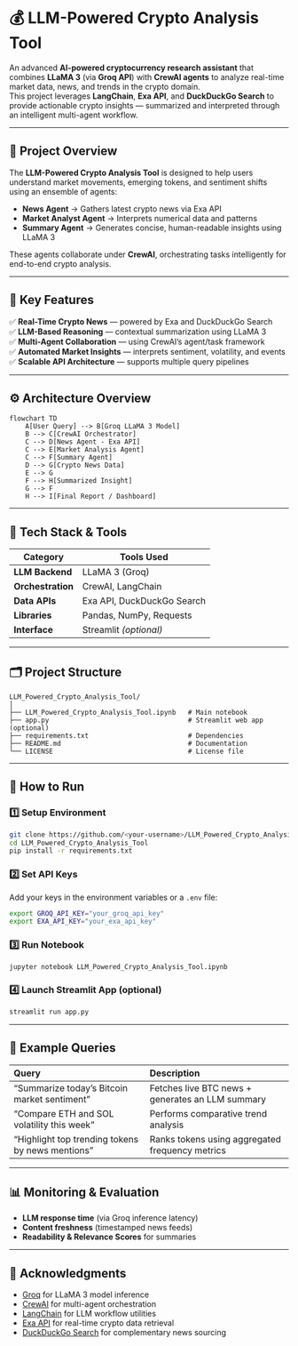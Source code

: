 # 💰 LLM-Powered Crypto Analysis Tool

An advanced **AI-powered cryptocurrency research assistant** that combines **LLaMA 3** (via **Groq API**) with **CrewAI agents** to analyze real-time market data, news, and trends in the crypto domain.  
This project leverages **LangChain**, **Exa API**, and **DuckDuckGo Search** to provide actionable crypto insights — summarized and interpreted through an intelligent multi-agent workflow.

---

## 🧩 Project Overview

The **LLM-Powered Crypto Analysis Tool** is designed to help users understand market movements, emerging tokens, and sentiment shifts using an ensemble of agents:  
- **News Agent** → Gathers latest crypto news via Exa API  
- **Market Analyst Agent** → Interprets numerical data and patterns  
- **Summary Agent** → Generates concise, human-readable insights using LLaMA 3

These agents collaborate under **CrewAI**, orchestrating tasks intelligently for end-to-end crypto analysis.

---

## 🧠 Key Features

✅ **Real-Time Crypto News** — powered by Exa and DuckDuckGo Search  
✅ **LLM-Based Reasoning** — contextual summarization using LLaMA 3  
✅ **Multi-Agent Collaboration** — using CrewAI’s agent/task framework  
✅ **Automated Market Insights** — interprets sentiment, volatility, and events  
✅ **Scalable API Architecture** — supports multiple query pipelines  

---

## ⚙️ Architecture Overview

```mermaid
flowchart TD
    A[User Query] --> B[Groq LLaMA 3 Model]
    B --> C[CrewAI Orchestrator]
    C --> D[News Agent - Exa API]
    C --> E[Market Analysis Agent]
    C --> F[Summary Agent]
    D --> G[Crypto News Data]
    E --> G
    F --> H[Summarized Insight]
    G --> F
    H --> I[Final Report / Dashboard]
```

---

## 🧰 Tech Stack & Tools

| Category | Tools Used |
|-----------|-------------|
| **LLM Backend** | LLaMA 3 (Groq) |
| **Orchestration** | CrewAI, LangChain |
| **Data APIs** | Exa API, DuckDuckGo Search |
| **Libraries** | Pandas, NumPy, Requests |
| **Interface** | Streamlit *(optional)* |

---

## 🗂️ Project Structure

```
LLM_Powered_Crypto_Analysis_Tool/
│
├── LLM_Powered_Crypto_Analysis_Tool.ipynb   # Main notebook
├── app.py                                   # Streamlit web app (optional)
├── requirements.txt                         # Dependencies
├── README.md                                # Documentation
└── LICENSE                                  # License file
```

---

## 🚀 How to Run

### 1️⃣ Setup Environment
```bash
git clone https://github.com/<your-username>/LLM_Powered_Crypto_Analysis_Tool.git
cd LLM_Powered_Crypto_Analysis_Tool
pip install -r requirements.txt
```

### 2️⃣ Set API Keys
Add your keys in the environment variables or a `.env` file:
```bash
export GROQ_API_KEY="your_groq_api_key"
export EXA_API_KEY="your_exa_api_key"
```

### 3️⃣ Run Notebook
```bash
jupyter notebook LLM_Powered_Crypto_Analysis_Tool.ipynb
```

### 4️⃣ Launch Streamlit App (optional)
```bash
streamlit run app.py
```

---

## 🧪 Example Queries

| Query | Description |
|:------|:-------------|
| “Summarize today’s Bitcoin market sentiment” | Fetches live BTC news + generates an LLM summary |
| “Compare ETH and SOL volatility this week” | Performs comparative trend analysis |
| “Highlight top trending tokens by news mentions” | Ranks tokens using aggregated frequency metrics |

---

## 📊 Monitoring & Evaluation

- **LLM response time** (via Groq inference latency)  
- **Content freshness** (timestamped news feeds)  
- **Readability & Relevance Scores** for summaries  

---

## 🌟 Acknowledgments

- [Groq](https://groq.com/) for LLaMA 3 model inference  
- [CrewAI](https://github.com/joaomdmoura/crewai) for multi-agent orchestration  
- [LangChain](https://www.langchain.com/) for LLM workflow utilities  
- [Exa API](https://exa.ai) for real-time crypto data retrieval  
- [DuckDuckGo Search](https://pypi.org/project/duckduckgo-search/) for complementary news sourcing  

